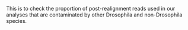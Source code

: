 This is to check the proportion of post-realignment reads used in our analyses that are contaminated by other Drosophila and non-Drosophila species.